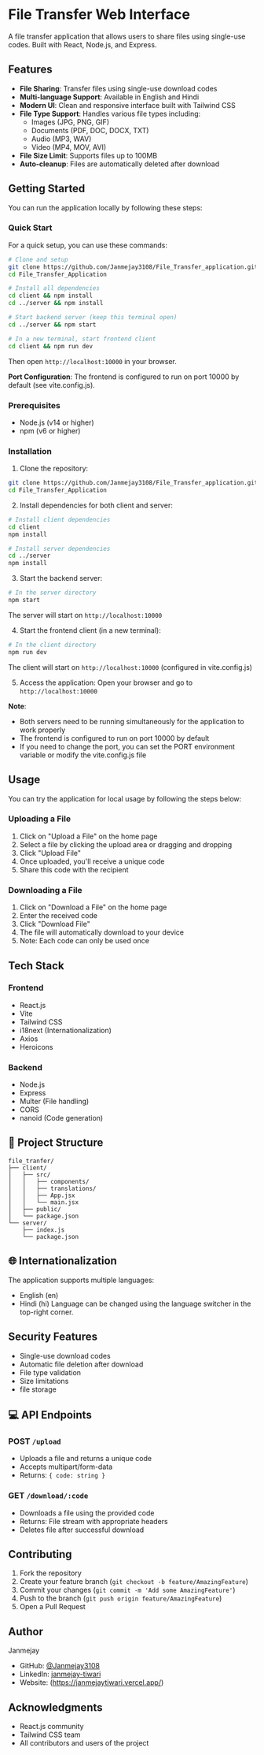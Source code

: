 # File Transfer Web Interface

A  file transfer application that allows users to share files using single-use codes. Built with React, Node.js, and Express.



## Features

- **File Sharing**: Transfer files using single-use download codes
- **Multi-language Support**: Available in English and Hindi
- **Modern UI**: Clean and responsive interface built with Tailwind CSS
- **File Type Support**: Handles various file types including:
  - Images (JPG, PNG, GIF)
  - Documents (PDF, DOC, DOCX, TXT)
  - Audio (MP3, WAV)
  - Video (MP4, MOV, AVI)
- **File Size Limit**: Supports files up to 100MB
- **Auto-cleanup**: Files are automatically deleted after download


##  Getting Started

You can run the application locally by following these steps:

### Quick Start

For a quick setup, you can use these commands:

```bash
# Clone and setup
git clone https://github.com/Janmejay3108/File_Transfer_application.git
cd File_Transfer_Application

# Install all dependencies
cd client && npm install
cd ../server && npm install

# Start backend server (keep this terminal open)
cd ../server && npm start

# In a new terminal, start frontend client
cd client && npm run dev
```

Then open `http://localhost:10000` in your browser.

**Port Configuration**: The frontend is configured to run on port 10000 by default (see vite.config.js).

### Prerequisites

- Node.js (v14 or higher)
- npm (v6 or higher)

### Installation

1. Clone the repository:
```bash
git clone https://github.com/Janmejay3108/File_Transfer_application.git
cd File_Transfer_Application
```
2. Install dependencies for both client and server:
```bash
# Install client dependencies
cd client
npm install

# Install server dependencies
cd ../server
npm install
```

3. Start the backend server:
```bash
# In the server directory
npm start
```
The server will start on `http://localhost:10000`

4. Start the frontend client (in a new terminal):
```bash
# In the client directory
npm run dev
```
The client will start on `http://localhost:10000` (configured in vite.config.js)

5. Access the application:
Open your browser and go to `http://localhost:10000`

**Note**:
- Both servers need to be running simultaneously for the application to work properly
- The frontend is configured to run on port 10000 by default
- If you need to change the port, you can set the PORT environment variable or modify the vite.config.js file

## Usage

You can try the application for local usage by following the steps below: 

### Uploading a File

1. Click on "Upload a File" on the home page
2. Select a file by clicking the upload area or dragging and dropping
3. Click "Upload File"
4. Once uploaded, you'll receive a unique code
5. Share this code with the recipient

### Downloading a File

1. Click on "Download a File" on the home page
2. Enter the received code
3. Click "Download File"
4. The file will automatically download to your device
5. Note: Each code can only be used once

## Tech Stack

### Frontend
- React.js
- Vite
- Tailwind CSS
- i18next (Internationalization)
- Axios
- Heroicons

### Backend
- Node.js
- Express
- Multer (File handling)
- CORS
- nanoid (Code generation)

## 📁 Project Structure

```
file_tranfer/
├── client/
│   ├── src/
│   │   ├── components/
│   │   ├── translations/
│   │   ├── App.jsx
│   │   └── main.jsx
│   ├── public/
│   └── package.json
└── server/
    ├── index.js
    └── package.json
```

## 🌐 Internationalization

The application supports multiple languages:
- English (en)
- Hindi (hi)
Language can be changed using the language switcher in the top-right corner.

##  Security Features

- Single-use download codes
- Automatic file deletion after download
- File type validation
- Size limitations
- file storage

## 💻 API Endpoints

### POST `/upload`
- Uploads a file and returns a unique code
- Accepts multipart/form-data
- Returns: `{ code: string }`

### GET `/download/:code`
- Downloads a file using the provided code
- Returns: File stream with appropriate headers
- Deletes file after successful download

## Contributing

1. Fork the repository
2. Create your feature branch (`git checkout -b feature/AmazingFeature`)
3. Commit your changes (`git commit -m 'Add some AmazingFeature'`)
4. Push to the branch (`git push origin feature/AmazingFeature`)
5. Open a Pull Request

## Author

Janmejay
- GitHub: [@Janmejay3108](https://github.com/Janmejay3108)
- LinkedIn: [janmejay-tiwari](https://www.linkedin.com/in/janmejay-tiwari/)
- Website: (https://janmejaytiwari.vercel.app/)

## Acknowledgments

- React.js community
- Tailwind CSS team
- All contributors and users of the project


